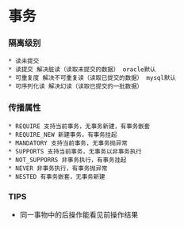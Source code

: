 # 事务

### 隔离级别
    * 读未提交
    * 读提交 解决脏读（读取未提交的数据） oracle默认
    * 可重复度 解决不可重复读（读取已提交的数据） mysql默认
    * 可序列化读 解决幻读（读取已提交的一批数据）
    
### 传播属性
    * REQUIRE 支持当前事务，无事务新建，有事务嵌套
    * REQUIRE_NEW 新建事务，有事务挂起
    * MANDATORY 支持当前事务，无事务抛异常
    * SUPPORTS 支持当前事务，无事务以非事务执行
    * NOT_SUPPORRS 非事务执行，有事务挂起
    * NEVER 非事务执行，有事务抛异常
    * NESTED 有事务嵌套，无事务新建
    
### TIPS

* 同一事物中的后操作能看见前操作结果